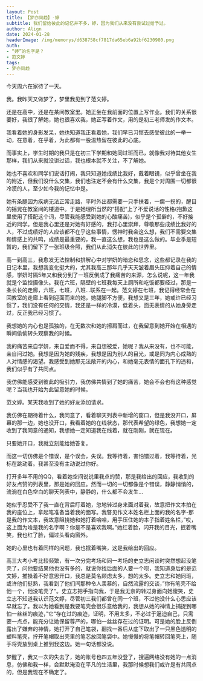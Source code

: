 ```yaml
---
layout: Post
title: 【梦亦同趋】-婷
subtitle: 我们留给彼此的记忆并不多，婷，因为我们从来没有尝试过给予过。
author: Align
date: 2024-01-28
headerImage: /img/memorys/d638758cf7817da65eb6a92bf6230980.png
auth:
- “婷”的名字是？
- 范文婷
tags:
- 梦亦同趋
---
```

今天周六在家待了一天。

我。我昨天又做梦了，梦里我见到了范文婷。

还是在高中，还是在某间教室里。她正坐在我前面的位置上写作业。我们的关系很要好，我很了解她，她也很喜欢我，她正写着作文，用的是初三老师发的作文本。

我看着她的身影发呆，她也知道我正看着她，我们早已习惯去感受彼此的一举一动，在意着，在乎着，为此都有一股温热留在彼此的心底。

而事实上，学生时期的我只是在初三下学期和她同过班而已，就像我对待其他女生那样，我们从来就没讲过话，我也根本就不关注，不了解她。

她也不喜欢和同学们说话打闹，我只知道她成绩比我好，戴着眼镜，似乎曾坐在我的附近，但我们没什么交集，我们也注定不会有什么交集，我是个对周围一切都很冷漠的人，至少如今我的记忆中是。

她有条腿因为疾病无法正常走路，平时外出都需要一只手扶着，一瘸一拐的，醒目的摇晃在教室间的楼道中。于是她理所当然的“搭配”上了不爱说话的性格(抱歉这里使用了搭配这个词，尽管我能感受到她的心酸痛苦)，似乎是个孤僻的，不好接近的同学。但是我心里还是对她有好感的，我打心里崇拜，尊敬那些成绩比我好的人，不过成绩好的人应该都不在乎这些事情，愣神时我会这么想，我们不需要交集和情感上的共鸣，成绩是最重要的，我一直这么想，我也是这么做的。毕业季是短暂的，我们留下了一张班级合照，我们从此消失在彼此的世界里。

高一到高三，我愈发无法控制和排解心中对学妍的暗恋和思念，这些都记录在我的日记本里，我想我变化挺大的，尤其我高三那年几乎天天皱着眉头压抑着自己的情感，学妍时隔5年又和我分到了一班反倒成了我痛苦的来源，怎么说呢，这一年我就是个监控摄像头。我在六班，隔壁的七班我每天上厕所和吃饭都要经过，那是一条长长的走廊，六班，七班，八班…联系在一起。范文婷在七班，我记得经常会在回教室的走廊上看到迎面而来的她，她腿脚不方便，我想又是三年，她或许已经习惯了，我们没有任何的交情，我还是一样的冷漠，低着头，面无表情的从她身旁走过，反正我已经习惯了。

我想她的内心也是孤独的，在无数次和她的擦肩而过，在我留意到她开始在相遇的瞬间偷偷转头观察我的时候。

我的痛苦来自学妍，来自爱而不得，来自想被爱，她呢？我从来没有，也不可能，亲自问过她。我想是因为她的残疾，我想是因为别人的目光，或是同为内心成熟的人对情感的渴望。我感受到她那无法敞开的内心，和她毫无表情的面孔下的违和，我们似乎有了共同点。

我仿佛能感受到彼此的吸引力，我仿佛共情到了她的痛苦，她会不会也有这种感觉呢？当我也开始为此留意她的时候。

范文婷。某天我收到了她的好友添加请求。

我仿佛在期待着什么，我同意了，看着聊天列表中新增的窗口，但是我没开口，屏幕的那一边，她也没开口，我看着她的在线状态，那代表希望的绿色，我想她一定收到了我同意的通知，我想她一定知道我在线着，就在刚刚，就在现在。

只要她开口，我就立刻能给她答复。

而这一切仿佛是个错误，是个误会，失误。我等待着，害怕错过着，我等待着，光标在跳动着。我甚至没有主动说过你好。

打开多年不用的QQ，看着她空间说说里我点的赞，那是我给出的回应，我收到的好友点赞的列表里，那是她的回应。然而一切的一切都像是个错误，静静悄悄的，流淌在白色空白的聊天列表中，静静的，什么都不会发生...

她似乎忍受不了我一直在背后盯着她，忽地转过身来面对着我，故意把作文本拍在我的座位上，拿起笔准备当着我的面写。我瞥见作文本姓名栏上面的我的名字-那是我的作文本，我故意阻挠她和她打着哈哈，用手压住她的本子指着姓名栏，”哎，这上面为啥是我的名字啊？你是不是喜欢我啊。”她红着脸，闪开我的目光，抿着嘴笑，我也红了脸，偏过头看向窗外。

她的心里也有着同样的问题，我也抿着嘴笑，这是我给出的回应。

高三大考小考比较频繁，有一次分完考场和同一考场的史立志闲谈时突然想起没笔壳了，问他要结果他也没有多的，就说你找后面的人要一个呗，我知道身后的是范文婷，推搡着不好意思开口，我总是莫名顾虑太多，想的太多。史立志和她同班，或许他们挺熟，我看到了他们间那种令人羡慕的，自然流露的交谈，”你有笔壳不给他一个，他没笔壳了“。史立志把手指向我，于是我无奈的转过身面向她傻笑，史立志不知道我认识范文婷，尽管初三我们都曾在同一个班，不过他没什么心思应该早就忘了。我以为她看到是我要笔壳会很乐意给我的，我想从她的神情上捕捉到哪怕一丝丝的痕迹，”它“存在过的痕迹，证明，不用太多，不必过于逼迫自己，只需要一点点，能充分让她保留尊严的，哪怕一丝丝存在过的证明。可是她的脸上反倒露出了嫌弃的神情，她打开了自己笔袋，翻找一番后从底下取出了一只黑色透明的塑料笔壳，拧开笔帽取出壳里的笔芯放回笔袋中。她慢慢的将笔帽转回笔壳上，随手将壳放到桌上推到我这边。她一句话都没说。

梦醒了，我又一次的失去了，她的账号也四五年没登了，搜遍网络没有她的一点消息，仿佛和我一样，会默默淹没在平凡的生活里，我那时候想我们或许是有共同点的，但是我现在不确定了。
